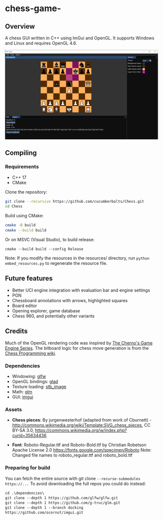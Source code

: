 # chess-game-


## Overview
A chess GUI written in C++ using ImGui and OpenGL. It supports Windows and Linux and requires OpenGL 4.6.

![](/screenshot.png?raw=true)

## Compiling

### Requirements
- C++ 17
- CMake

Clone the repository:
``` bash
git clone --recursive https://github.com/cucumberbolts/Chess.git
cd Chess
```
Build using CMake:
``` bash
cmake -B build
cmake --build build
```
Or on MSVC (Visual Studio), to build release:
```
cmake --build build --config Release
```

Note: If you modify the resources in the resources/ directory,
run `python embed_resources.py` to regenerate the resource file.

## Future features
- Better UCI engine integration with evaluation bar and engine settings
- PGN
- Chessboard annotations with arrows, highlighted squares
- Board editor
- Opening explorer, game database
- Chess 960, and potentially other variants

## Credits

Much of the OpenGL rendering code was inspired by [The Cherno's Game Engine Series](https://youtube.com/playlist?list=PLlrATfBNZ98dC-V-N3m0Go4deliWHPFwT).
The bitboard logic for chess move generation is from the [Chess Programming wiki](https://www.chessprogramming.org/Kindergarten_Bitboards).

### Dependencies
- Windowing: [glfw](https://glfw.org/)
- OpenGL bindings: [glad](https://glad.dav1d.de/)
- Texture loading: [stb_image](https://github.com/nothings/stb/)
- Math: [glm](https://github.com/g-truc/glm)
- GUI: [imgui](https://github.com/ocornut/imgui)

### Assets

 - **Chess pieces**:
By jurgenwesterhof (adapted from work of Cburnett) - http://commons.wikimedia.org/wiki/Template:SVG_chess_pieces, CC BY-SA 3.0, https://commons.wikimedia.org/w/index.php?curid=35634436

 - **Font**:
Roboto-Regular.ttf and Roboto-Bold.ttf by Christian Robetson
Apache License 2.0
https://fonts.google.com/specimen/Roboto
Note: Changed file names to roboto_regular.ttf and roboto_bold.ttf

### Preparing for build

You can fetch the entire source with git clone `--recurse-submodules https://...`
To avoid downloading the full repos you could do instead:

```
cd .\dependencies\
git clone --depth 1 https://github.com/glfw/glfw.git
git clone --depth 1 https://github.com/g-truc/glm.git
git clone --depth 1 --branch docking https://github.com/ocornut/imgui.git
```

